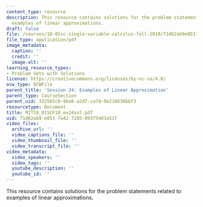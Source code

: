 ```yaml
---
content_type: resource
description: This resource contains solutions for the problem statements related to
  examples of linear approximations.
draft: false
file: /courses/18-01sc-single-variable-calculus-fall-2010/71d62ab9e8517a42728509375403a51f_MIT18_01SCF10_ex24sol.pdf
file_type: application/pdf
image_metadata:
  caption: ''
  credit: ''
  image-alt: ''
learning_resource_types:
- Problem Sets with Solutions
license: https://creativecommons.org/licenses/by-nc-sa/4.0/
ocw_type: OCWFile
parent_title: 'Session 24: Examples of Linear Approximation'
parent_type: CourseSection
parent_uid: 332503c0-9be8-a2d7-ca74-9e218630b6f3
resourcetype: Document
title: MIT18_01SCF10_ex24sol.pdf
uid: 71d62ab9-e851-7a42-7285-09375403a51f
video_files:
  archive_url: ''
  video_captions_file: ''
  video_thumbnail_file: ''
  video_transcript_file: ''
video_metadata:
  video_speakers: ''
  video_tags: ''
  youtube_description: ''
  youtube_id: ''
---
```

This resource contains solutions for the problem statements related to examples of linear approximations.